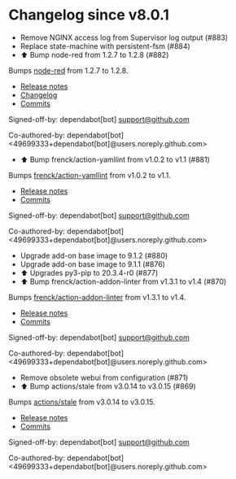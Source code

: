 # Changelog since v8.0.1
- Remove NGINX access log from Supervisor log output (#883) 
- Replace state-machine with persistent-fsm (#884) 
- ⬆️ Bump node-red from 1.2.7 to 1.2.8 (#882)

Bumps [node-red](https://github.com/node-red/node-red) from 1.2.7 to 1.2.8.
- [Release notes](https://github.com/node-red/node-red/releases)
- [Changelog](https://github.com/node-red/node-red/blob/master/CHANGELOG.md)
- [Commits](https://github.com/node-red/node-red/compare/1.2.7...1.2.8)

Signed-off-by: dependabot[bot] <support@github.com>

Co-authored-by: dependabot[bot] <49699333+dependabot[bot]@users.noreply.github.com> 
- ⬆️ Bump frenck/action-yamllint from v1.0.2 to v1.1 (#881)

Bumps [frenck/action-yamllint](https://github.com/frenck/action-yamllint) from v1.0.2 to v1.1.
- [Release notes](https://github.com/frenck/action-yamllint/releases)
- [Commits](https://github.com/frenck/action-yamllint/compare/v1.0.2...e21bcc770907b7207a05453ca9f1eb7129c945d1)

Signed-off-by: dependabot[bot] <support@github.com>

Co-authored-by: dependabot[bot] <49699333+dependabot[bot]@users.noreply.github.com> 
- Upgrade add-on base image to 9.1.2 (#880) 
- Upgrade add-on base image to 9.1.1 (#876) 
- ⬆ Upgrades py3-pip to 20.3.4-r0 (#877) 
- ⬆️ Bump frenck/action-addon-linter from v1.3.1 to v1.4 (#870)

Bumps [frenck/action-addon-linter](https://github.com/frenck/action-addon-linter) from v1.3.1 to v1.4.
- [Release notes](https://github.com/frenck/action-addon-linter/releases)
- [Commits](https://github.com/frenck/action-addon-linter/compare/v1.3.1...c82c5e9ca0ce5fc9b15756f1c0e39531b95d11b0)

Signed-off-by: dependabot[bot] <support@github.com>

Co-authored-by: dependabot[bot] <49699333+dependabot[bot]@users.noreply.github.com> 
- Remove obsolete webui from configuration (#871) 
- ⬆️ Bump actions/stale from v3.0.14 to v3.0.15 (#869)

Bumps [actions/stale](https://github.com/actions/stale) from v3.0.14 to v3.0.15.
- [Release notes](https://github.com/actions/stale/releases)
- [Commits](https://github.com/actions/stale/compare/v3.0.14...86561461b92875de77a8b2d2e75f004c826e8f45)

Signed-off-by: dependabot[bot] <support@github.com>

Co-authored-by: dependabot[bot] <49699333+dependabot[bot]@users.noreply.github.com> 
